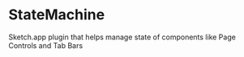 # StateMachine

Sketch.app plugin that helps manage state of components like Page Controls and Tab Bars
